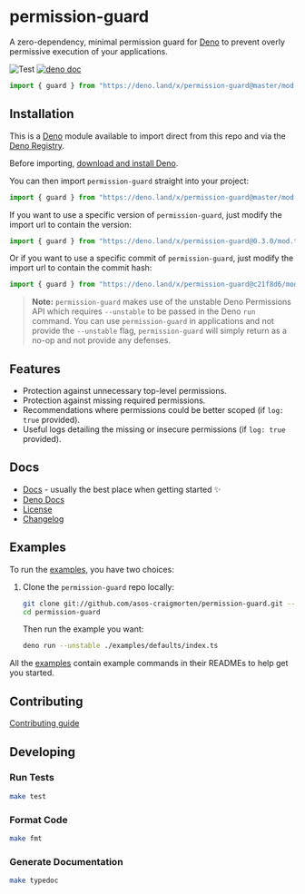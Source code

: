# permission-guard

A zero-dependency, minimal permission guard for [Deno](https://deno.land/) to prevent overly permissive execution of your applications.

![Test](https://github.com/asos-craigmorten/permission-guard/workflows/Test/badge.svg) [![deno doc](https://doc.deno.land/badge.svg)](https://doc.deno.land/https/deno.land/x/permission-guard/mod.ts)

```ts
import { guard } from "https://deno.land/x/permission-guard@master/mod.ts";
```

## Installation

This is a [Deno](https://deno.land/) module available to import direct from this repo and via the [Deno Registry](https://deno.land/x).

Before importing, [download and install Deno](https://deno.land/#installation).

You can then import `permission-guard` straight into your project:

```ts
import { guard } from "https://deno.land/x/permission-guard@master/mod.ts";
```

If you want to use a specific version of `permission-guard`, just modify the import url to contain the version:

```ts
import { guard } from "https://deno.land/x/permission-guard@0.3.0/mod.ts";
```

Or if you want to use a specific commit of `permission-guard`, just modify the import url to contain the commit hash:

```ts
import { guard } from "https://deno.land/x/permission-guard@c21f8d6/mod.ts";
```

> **Note:** `permission-guard` makes use of the unstable Deno Permissions API which requires `--unstable` to be passed in the Deno `run` command. You can use `permission-guard` in applications and not provide the `--unstable` flag, `permission-guard` will simply return as a no-op and not provide any defenses.

## Features

- Protection against unnecessary top-level permissions.
- Protection against missing required permissions.
- Recommendations where permissions could be better scoped (if `log: true` provided).
- Useful logs detailing the missing or insecure permissions (if `log: true` provided).

## Docs

- [Docs](https://asos-craigmorten.github.io/permission-guard/) - usually the best place when getting started ✨
- [Deno Docs](https://doc.deno.land/https/deno.land/x/permission-guard/mod.ts)
- [License](https://github.com/asos-craigmorten/permission-guard/blob/master/LICENSE.md)
- [Changelog](https://github.com/asos-craigmorten/permission-guard/blob/master/.github/CHANGELOG.md)

## Examples

To run the [examples](./examples), you have two choices:

1. Clone the `permission-guard` repo locally:

   ```bash
   git clone git://github.com/asos-craigmorten/permission-guard.git --depth 1
   cd permission-guard
   ```

   Then run the example you want:

   ```bash
   deno run --unstable ./examples/defaults/index.ts
   ```

All the [examples](./examples) contain example commands in their READMEs to help get you started.

## Contributing

[Contributing guide](https://github.com/asos-craigmorten/permission-guard/blob/master/.github/CONTRIBUTING.md)

## Developing

### Run Tests

```bash
make test
```

### Format Code

```bash
make fmt
```

### Generate Documentation

```bash
make typedoc
```
